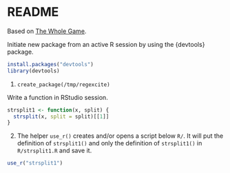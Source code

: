 # README

Based on [The Whole Game](https://r-pkgs.org/whole-game.html).

Initiate new package from an active R session by using the {devtools} package.

```r
install.packages("devtools")
library(devtools)
```

1. `create_package(/tmp/regexcite)`

Write a function in RStudio session.

```r
strsplit1 <- function(x, split) {
  strsplit(x, split = split)[[1]]
}
```

2. The helper `use_r()` creates and/or opens a script below `R/`. It will put the definition of `strsplit1()` and only the definition of `strsplit1()` in `R/strsplit1.R` and save it.

```r
use_r("strsplit1")
```
